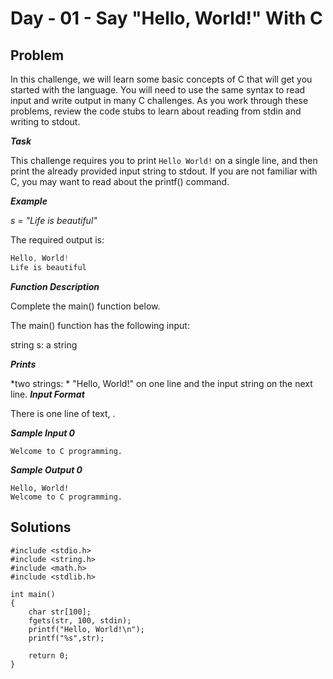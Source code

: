 #  Day - 01 - Say "Hello, World!" With C
## Problem

In this challenge, we will learn some basic concepts of C that will get you started with the language. You will need to use the same syntax to read input and write output in many C challenges. As you work through these problems, review the code stubs to learn about reading from stdin and writing to stdout.

***Task***

This challenge requires you to print `Hello World!` on a single line, and then print the already provided input string to stdout. If you are not familiar with C, you may want to read about the printf() command.

***Example***

*s = "Life is beautiful"*

The required output is:

```C
Hello, World!  
Life is beautiful
```
***Function Description***

Complete the main() function below.

The main() function has the following input:

string s: a string

***Prints***

*two strings: * "Hello, World!" on one line and the input string on the next line.
***Input Format***

There is one line of text, .

***Sample Input 0***

```
Welcome to C programming.
```

***Sample Output 0***


```
Hello, World!
Welcome to C programming.
```


## Solutions

```
#include <stdio.h>
#include <string.h>
#include <math.h>
#include <stdlib.h>

int main() 
{
    char str[100];
    fgets(str, 100, stdin);
    printf("Hello, World!\n");
    printf("%s",str);
  
    return 0;
}
```
